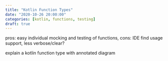 ```yaml
---
title: "Kotlin Function Types"
date: "2020-10-26 20:00:00"
categories: [kotlin, functions, testing]
draft: true
---
```


pros: easy individual mocking and testing of functions,
cons: IDE find usage support, less verbose/clear?

explain a kotlin function type with annotated diagram
